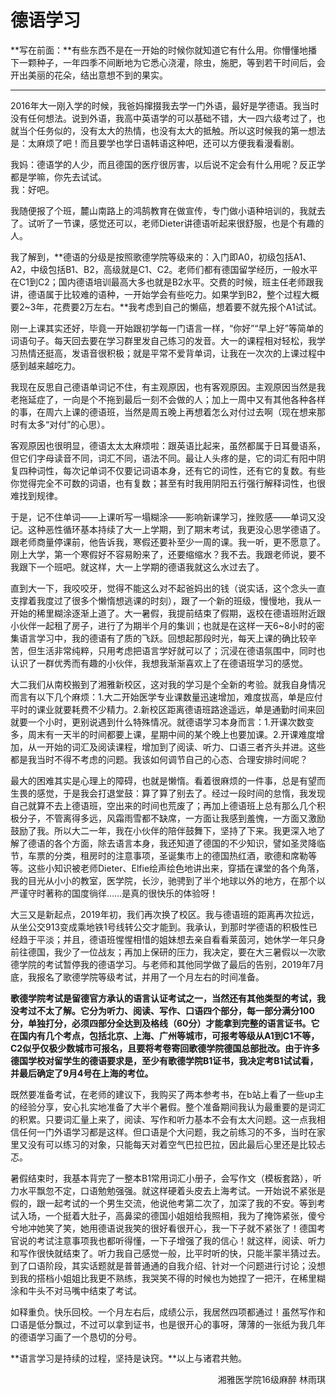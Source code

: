 # 德语学习

**写在前面：**有些东西不是在一开始的时候你就知道它有什么用。你懵懂地播下一颗种子，一年四季不间断地为它悉心浇灌，除虫，施肥，等到若干时间后，会开出美丽的花朵，结出意想不到的果实。

----

2016年大一刚入学的时候，我爸妈撺掇我去学一门外语，最好是学德语。我当时没有任何想法。说到外语，我高中英语学的可以基础不错，大一四六级考过了，也就当个任务似的，没有太大的热情，也没有太大的抵触。所以这时候我的第一想法是：太麻烦了吧！而且要学也学日语韩语这种吧，还可以方便我看漫看剧。

我妈：德语学的人少，而且德国的医疗很厉害，以后说不定会有什么用呢？反正学都是学嘛，你先去试试。    
我：好吧。

我随便报了个班，麓山南路上的鸿鹄教育在做宣传，专门做小语种培训的，我就去了。试听了一节课，感觉还可以，老师Dieter讲德语听起来很舒服，也是个有趣的人。

我了解到，**德语的分级是按照歌德学院等级来的：入门即A0，初级包括A1、A2，中级包括B1、B2，高级就是C1、C2。老师们都有德国留学经历，一般水平在C1到C2；国内德语培训最高大多也就是B2水平。交费的时候，班主任老师跟我讲，德语属于比较难的语种，一开始学会有些吃力。如果学到B2，整个过程大概要2~3年，花费要2万左右。**我考虑到自己的懒癌，想着要不就先报个A1试试。

刚一上课其实还好，毕竟一开始跟初学每一门语言一样，“你好”“早上好”等简单的词语句子。每天回去要在学习群里发自己练习的发音。大一的课程相对轻松，我学习热情还挺高，发语音很积极；就是平常不爱背单词，让我在一次次的上课过程中感到越来越吃力。

我现在反思自己德语单词记不住，有主观原因，也有客观原因。主观原因当然是我老拖延症了，一向是个不拖到最后一刻不会做的人；加上一周中又有其他各种各样的事，在周六上课的德语班，当然是周五晚上再想着怎么对付过去啊（现在想来那时有太多“对付”的心思）。

客观原因也很明显，德语太太太麻烦啦：跟英语比起来，虽然都属于日耳曼语系，但它们字母读音不同，词汇不同，语法不同。最让人头疼的是，它的词汇有阳中阴复四种词性，每次记单词不仅要记词语本身，还有它的词性，还有它的复数。有些你觉得完全不可数的词语，也有复数；甚至有时我用阴阳五行强行解释词性，也很难找到规律。

于是，记不住单词——上课听写一塌糊涂——影响新课学习，挫败感——单词又没记。这种恶性循环基本持续了大一上学期，到了期末考试，我更没心思学德语了。跟老师商量停课前，他告诉我，寒假还要补至少一周的课。我一听，更不愿意了。刚上大学，第一个寒假好不容易盼来了，还要缩缩水？我不去。我跟老师说，要不我跟下一个班吧。就这样，大一上学期的德语我就这么水过去了。

直到大一下，我咬咬牙，觉得不能这么对不起爸妈出的钱（说实话，这个念头一直支撑着我度过了很多个懒惰想逃课的时刻），跟了一个新的班级，慢慢地，我从一开始的稀里糊涂逐渐上道了。大一暑假，我提前结束了假期，返校在德语班附近跟小伙伴一起租了房子，进行了为期半个月的集训；也就是在这样一天6~8小时的密集语言学习中，我的德语有了质的飞跃。回想起那段时光，每天上课的确比较辛苦，但生活非常纯粹，只用考虑把语言学好就可以了；沉浸在德语氛围中，同时也认识了一群优秀而有趣的小伙伴，我想我渐渐喜欢上了在德语班学习的感觉。

大二我们从南校搬到了湘雅新校区，这对我的学习是个全新的考验。就我自身情况而言有以下几个麻烦：1.大二开始医学专业课数量迅速增加，难度拔高，单是应付平时的课业就要耗费不少精力。2.新校区距离德语班路途遥远，单是通勤时间来回就要一个小时，更别说遇到什么特殊情况。就德语学习本身而言：1.开课次数变多，周末有一天半的时间都要上课，星期中间的某个晚上也要加课。2.开课难度增加，从一开始的词汇及阅读课程，增加到了阅读、听力、口语三者齐头并进。这些都是我当时不得不考虑的问题。我该如何调节自己的心态、合理安排时间呢？

最大的困难其实是心理上的障碍，也就是懒惰。看着很麻烦的一件事，总是有望而生畏的感觉，于是我会打退堂鼓：算了算了别去了。经过一段时间的怠惰，我发现自己就算不去上德语班，空出来的时间也荒废了；再加上德语班上总有那么几个积极分子，不管离得多远，风霜雨雪都不缺席，一方面让我感到羞愧，一方面又激励鼓励了我。所以大二一年，我在小伙伴的陪伴鼓舞下，坚持了下来。我更深入地了解了德语的各个方面，除去语言本身，我还知道了德国的不少知识，譬如圣灵降临节，车票的分类，租房时的注意事项，圣诞集市上的德国热红酒，歌德和席勒等等。这些小知识被老师Dieter、Elfie绘声绘色地讲出来，穿插在课堂的各个角落，我的目光从小小的教室，医学院，长沙，驰骋到了半个地球以外的地方，在那个以严谨守时著称的国度徜徉……是真的很快乐的体验呀！

大三又是新起点，2019年初，我们再次换了校区。我与德语班的距离再次拉远，从坐公交913变成乘地铁1号线转公交才能到。我承认，到那时学德语的积极性已经趋于平淡；并且，德语班惺惺相惜的姐妹想去亲自看看莱茵河，她休学一年只身前往德国，我少了一位战友；再加上保研的压力，我决定，要在大三暑假以一次歌德学院的考试暂停我的德语学习。与老师和其他同学做了最后的告别，2019年7月底，我报名了歌德学院等级考试，并用了一个月左右的时间准备。

**歌德学院考试是留德官方承认的语言认证考试之一，当然还有其他类型的考试，我没考过不太了解。它分为听力、阅读、写作、口语四个部分，每一部分满分100分，单独打分，必须四部分全达到及格线（60分）才能拿到完整的语言证书。它在国内有几个考点，包括北京、上海、广州等城市，可报考等级从A1到C1不等，C2似乎仅极少数城市可报名，且要将考卷寄回歌德学院德国总部批改。由于许多德国学校对留学生的德语要求是，至少有歌德学院B1证书，我决定考B1试试看，并最后确定了9月4号在上海的考位。**

既然要准备考试，在老师的建议下，我购买了两本参考书，在b站上看了一些up主的经验分享，安心扎实地准备了大半个暑假。整个准备期间我认为最重要的是词汇的积累。只要词汇量上来了，阅读、写作和听力基本不会有太大问题。这一点我相信任何一门外语学习都是这样。但口语是个大问题，我之前练习的不多，当时在家里又没有可以练习的对象，只能每天对着空气巴拉巴拉，因此最后心里还是比较忐忑。

暑假结束时，我基本背完了一整本B1常用词汇小册子，会写作文（模板套路），听力水平飘忽不定，口语勉勉强强。就这样硬着头皮去上海考试。一开始说不紧张是假的，跟一起考试的一个男生交流，他说他考第二次了，加深了我的不安。等到考试入场，一个挺着大肚子，高鼻梁的德国小姐姐给我照相，我为了掩饰紧张，傻兮兮地冲她笑了笑，她用德语说我笑的很好看很开心，我一下子就不紧张了！德国考官说的考试注意事项我也都听得懂，一下子增强了我的信心！就这样，阅读、听力和写作很快就结束了。听力我自己感觉一般，比平时听的快，只能半蒙半猜过去。到了口语阶段，其实话题就是普普通通的自我介绍、针对一个问题进行讨论；没想到我的搭档小姐姐比我更不熟练，我哭笑不得的时候也为她捏了一把汗，在稀里糊涂和牛头不对马嘴中结束了考试。

如释重负。快乐回校。一个月左右后，成绩公示，我居然四项都通过！虽然写作和口语是低分飘过，不过可以拿到证书，也是很开心的事呀，薄薄的一张纸为我几年的德语学习画了一个恳切的分号。

**语言学习是持续的过程，坚持是诀窍。**以上与诸君共勉。

<p align="right">湘雅医学院16级麻醉 林雨琪</p>